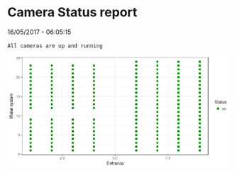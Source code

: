 Camera Status report
================
16/05/2017 - 06:05:15

    All cameras are up and running

![](camreport_files/figure-markdown_github/unnamed-chunk-2-1.png)
